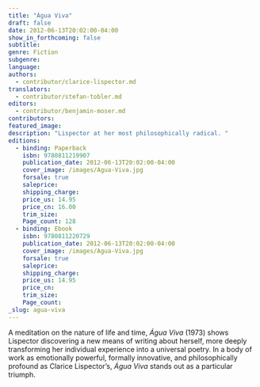 ```yaml
---
title: "Água Viva"
draft: false
date: 2012-06-13T20:02:00-04:00
show_in_forthcoming: false
subtitle:
genre: Fiction
subgenre:
language:
authors:
  - contributor/clarice-lispector.md
translators:
  - contributor/stefan-tobler.md
editors:
  - contributor/benjamin-moser.md
contributors:
featured_image:
description: "Lispector at her most philosophically radical. "
editions:
  - binding: Paperback
    isbn: 9780811219907
    publication_date: 2012-06-13T20:02:00-04:00
    cover_image: /images/Agua-Viva.jpg
    forsale: true
    saleprice:
    shipping_charge:
    price_us: 14.95
    price_cn: 16.00
    trim_size:
    Page_count: 128
  - binding: Ebook
    isbn: 9780811220729
    publication_date: 2012-06-13T20:02:00-04:00
    cover_image: /images/Agua-Viva.jpg
    forsale: true
    saleprice:
    shipping_charge:
    price_us: 14.95
    price_cn:
    trim_size:
    Page_count:
_slug: agua-viva
---
```


A meditation on the nature of life and time, _Água Viva_ (1973) shows Lispector discovering a new means of writing about herself, more deeply transforming her individual experience into a universal poetry. In a body of work as emotionally powerful, formally innovative, and philosophically profound as Clarice Lispector’s, _Água Viva_ stands out as a particular triumph.

